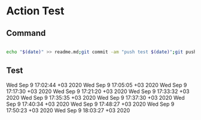 # Action Test

## Command

```bash

echo "$(date)" >> readme.md;git commit -am "push test $(date)";git push;

```

## Test 

Wed Sep  9 17:02:44 +03 2020
Wed Sep  9 17:05:05 +03 2020
Wed Sep  9 17:17:30 +03 2020
Wed Sep  9 17:21:20 +03 2020
Wed Sep  9 17:33:32 +03 2020
Wed Sep  9 17:35:35 +03 2020
Wed Sep  9 17:37:30 +03 2020
Wed Sep  9 17:40:34 +03 2020
Wed Sep  9 17:48:27 +03 2020
Wed Sep  9 17:50:23 +03 2020
Wed Sep  9 18:03:27 +03 2020


